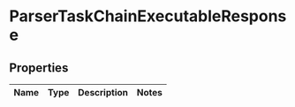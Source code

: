 # ParserTaskChainExecutableResponse

## Properties
Name | Type | Description | Notes
------------ | ------------- | ------------- | -------------
